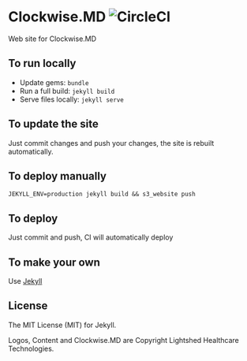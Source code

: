 # Clockwise.MD  ![CircleCI](https://circleci.com/gh/DocuTAP/www.clockwisemd.com.svg?style=svg)

Web site for Clockwise.MD

## To run locally

- Update gems: `bundle`
- Run a full build: `jekyll build`
- Serve files locally: `jekyll serve`

## To update the site

Just commit changes and push your changes, the site is rebuilt automatically.

## To deploy manually

`JEKYLL_ENV=production jekyll build && s3_website push`

## To deploy

Just commit and push, CI will automatically deploy

## To make your own

Use [Jekyll](http://jekyllrb.com)

## License

The MIT License (MIT) for Jekyll.

Logos, Content and Clockwise.MD are Copyright Lightshed Healthcare Technologies.
